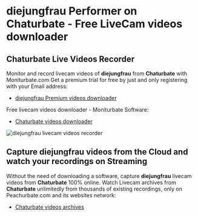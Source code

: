 # diejungfrau Performer on Chaturbate - Free LiveCam videos downloader

## Chaturbate Live Videos Recorder

Monitor and record livecam videos of **diejungfrau** from **Chaturbate** with Moniturbate.com
Get a premium trial for free by just and only registering with your Email address:
* [diejungfrau Premium videos downloader](https://moniturbate.com/request-demo-licence-key.html)

Free livecam videos downloader - Moniturbate Software:
* [Chaturbate videos downloader](https://moniturbate.com/moniturbate-download-software.html)

![diejungfrau livecam videos recorder](https://peachurnet.com/templates/moniturbate-software.png)


## Capture diejungfrau videos from the Cloud and watch your recordings on Streaming

Without the need of downloading a software, capture **diejungfrau** livecam videos from **Chaturbate** 100% online.
Watch Livecam archives from **Chaturbate** unlimitedly from thousands of existing recordings, only on Peachurbate.com and its websites network:
* [Chaturbate videos archives](https://peachurnet.com/)